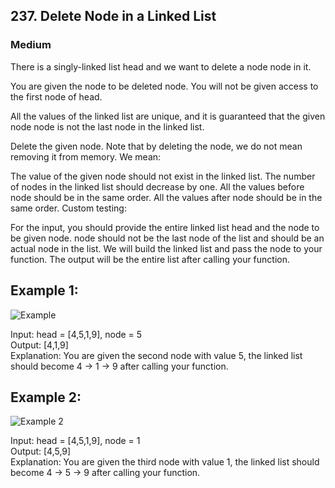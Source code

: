 ## 237. Delete Node in a Linked List

### Medium

There is a singly-linked list head and we want to delete a node node in it.

You are given the node to be deleted node. You will not be given access to the first node of head.

All the values of the linked list are unique, and it is guaranteed that the given node node is not the last node in the
linked list.

Delete the given node. Note that by deleting the node, we do not mean removing it from memory. We mean:

The value of the given node should not exist in the linked list. The number of nodes in the linked list should decrease
by one. All the values before node should be in the same order. All the values after node should be in the same order.
Custom testing:

For the input, you should provide the entire linked list head and the node to be given node. node should not be the last
node of the list and should be an actual node in the list. We will build the linked list and pass the node to your
function. The output will be the entire list after calling your function.

## Example 1:

![Example](https://assets.leetcode.com/uploads/2020/09/01/node1.jpg)

Input: head = [4,5,1,9], node = 5\
Output: [4,1,9]\
Explanation: You are given the second node with value 5, the linked list should become 4 -> 1 -> 9 after calling your
function.

## Example 2:

![Example 2](https://assets.leetcode.com/uploads/2020/09/01/node2.jpg)

Input: head = [4,5,1,9], node = 1\
Output: [4,5,9]\
Explanation: You are given the third node with value 1, the linked list should become 4 -> 5 -> 9 after calling your
function.
